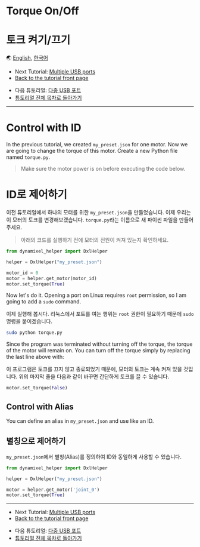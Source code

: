 <!---------------------------->
<!-- multilangual suffix: en, kr -->
<!---------------------------->

<!-- [en] -->
# Torque On/Off
<!-- [kr] -->
# 토크 켜기/끄기
<!-- [common] -->

🌏 [English](torque.en.md), [한국어](torque.kr.md)

<!-- [en] -->
- Next Tutorial: [Multiple USB ports](multiple_ports.en.md)
- [Back to the tutorial front page](TUTORIAL.en.md)
<!-- [kr] -->
- 다음 튜토리얼: [다중 USB 포트](multiple_ports.kr.md)
- [튜토리얼 전체 목차로 돌아가기](TUTORIAL.kr.md)
<!-- [common] -->

---

<!-- [en] -->
# Control with ID

In the previous tutorial, we created `my_preset.json` for one motor. Now we are going to change the torque of this motor. Create a new Python file named `torque.py`.

> Make sure the motor power is on before executing the code below.
<!-- [kr] -->
# ID로 제어하기

이전 튜토리얼에서 하나의 모터를 위한 `my_preset.json`을 만들었습니다. 이제 우리는 이 모터의 토크를 변경해보겠습니다. `torque.py`라는 이름으로 새 파이썬 파일을 만들어 주세요.

> 아래의 코드를 실행하기 전에 모터의 전원이 켜져 있는지 확인하세요.
<!-- [common] -->

```python
from dynamixel_helper import DxlHelper

helper = DxlHelper("my_preset.json")

motor_id = 0
motor = helper.get_motor(motor_id)
motor.set_torque(True)
```

<!-- [en] -->
Now let's do it. Opening a port on Linux requires `root` permission, so I am going to add a `sudo` command.
<!-- [kr] -->
이제 실행해 봅시다. 리눅스에서 포트를 여는 행위는 `root` 권한이 필요하기 때문에 `sudo` 명령을 붙이겠습니다.
<!-- [common] -->

```bash
sudo python torque.py
```

<!-- [en] -->
Since the program was terminated without turning off the torque, the torque of the motor will remain on. You can turn off the torque simply by replacing the last line above with:
<!-- [kr] -->
이 프로그램은 토크를 끄지 않고 종료되었기 때문에, 모터의 토크는 계속 켜져 있을 것입니다. 위의 마지막 줄을 다음과 같이 바꾸면 간단하게 토크를 끌 수 있습니다.
<!-- [common] -->

```python
motor.set_torque(False)
```

<!-- [en] -->
## Control with Alias

You ​​can define an alias in `my_preset.json` and use like an ID.
<!-- [kr] -->
## 별칭으로 제어하기

`my_preset.json`에서 별칭(Alias)를 정의하여 ID와 동일하게 사용할 수 있습니다.
<!-- [common] -->

```python
from dynamixel_helper import DxlHelper

helper = DxlHelper("my_preset.json")

motor = helper.get_motor('joint_0')
motor.set_torque(True)
```

---

<!-- [en] -->
- Next Tutorial: [Multiple USB ports](multiple_ports.en.md)
- [Back to the tutorial front page](TUTORIAL.en.md)
<!-- [kr] -->
- 다음 튜토리얼: [다중 USB 포트](multiple_ports.kr.md)
- [튜토리얼 전체 목차로 돌아가기](TUTORIAL.kr.md)
<!-- [common] -->
